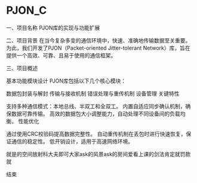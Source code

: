 # PJON_C
一、项目名称
PJON库的实现与功能扩展

二、项目背景
在当今复杂多变的通信环境中，快速、准确地传输数据至关重要。为此，我们开发了PJON（Packet-oriented Jitter-tolerant Network）库，旨在提供一个高效、可靠、且易于使用的通信框架。

三、项目概述

基本功能模块设计 PJON库包括以下几个核心模块：

数据包封装与解封
传输与接收机制
错误处理与重传机制
设备管理
关键特性

支持多种通信模式：本地总线、半双工和全双工。
内置自适应同步确认机制，确保数据可靠传输。
高效的数据包大小调整能力，自动处理不同设备间的负载均衡。
性能优化

通过使用CRC校验码提高数据完整性。
自动重传机制在丢包时进行快速恢复，保证通信的稳定性。
低开销设计，适用于高速网络环境。


就是的空间放射科大夫即可大家ask的风景ask的房间爱看上课的剑法肯定就罚款就

结束